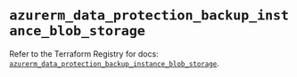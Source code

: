 # `azurerm_data_protection_backup_instance_blob_storage`

Refer to the Terraform Registry for docs: [`azurerm_data_protection_backup_instance_blob_storage`](https://registry.terraform.io/providers/hashicorp/azurerm/4.39.0/docs/resources/data_protection_backup_instance_blob_storage).
